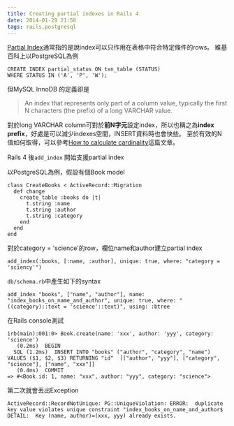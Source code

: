 ```yaml
---
title: Creating partial indexes in Rails 4
date: 2014-01-29 21:58
tags: rails,postgresql
---
```


[Partial Index](http://en.wikipedia.org/wiki/Partial_index)通常指的是說index可以只作用在表格中符合特定條件的rows。
維基百科上以PostgreSQL為例

```
CREATE INDEX partial_status ON txn_table (STATUS) 
WHERE STATUS IN ('A', 'P', 'W');
```

但MySQL InnoDB 的定義卻是

> An index that represents only part of a column value, typically the first N characters (the prefix) of a long VARCHAR value.

對於long VARCHAR column可對於**前N字元**設定index，所以也稱之為**index prefix**，好處是可以減少indexes空間，INSERT資料時也會快些。
至於有效的N值如何取得，可以參考[How to calculate cardinality](http://www.mysqldba.co.uk/articles/2008/02/26/how-to-calculate-cardinality/)這篇文章。

Rails 4 後`add_index` 開始支援partial index

以PostgreSQL為例，假設有個Book model

```language-ruby
class CreateBooks < ActiveRecord::Migration
  def change
    create_table :books do |t|
      t.string :name
      t.string :author
      t.string :category
    end
  end
end
```

對於category = 'science'的row，欄位name和author建立partial index

```language-ruby
add_index(:books, [:name, :author], unique: true, where: "category = 'sciency'")
```

`db/schema.rb`中產生如下的syntax

```language-ruby
add_index "books", ["name", "author"], name: "index_books_on_name_and_author", unique: true, where: "((category)::text = 'science'::text)", using: :btree
```

在Rails console測試

```
irb(main):001:0> Book.create(name: 'xxx', author: 'yyy', category: 'science')
   (0.2ms)  BEGIN
  SQL (1.2ms)  INSERT INTO "books" ("author", "category", "name") VALUES ($1, $2, $3) RETURNING "id"  [["author", "yyy"], ["category", "science"], ["name", "xxx"]]
   (0.4ms)  COMMIT
=> #<Book id: 1, name: "xxx", author: "yyy", category: "science">
```

第二次就會丟出Exception

```
ActiveRecord::RecordNotUnique: PG::UniqueViolation: ERROR:  duplicate key value violates unique constraint "index_books_on_name_and_author$
DETAIL:  Key (name, author)=(xxx, yyy) already exists.
```
